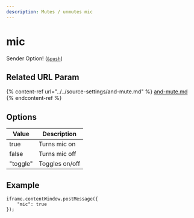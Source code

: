 ```yaml
---
description: Mutes / unmutes mic
---
```


# mic

Sender Option! ([`&push`](../../source-settings/push.md))

## Related URL Param

{% content-ref url="../../source-settings/and-mute.md" %}
[and-mute.md](../../source-settings/and-mute.md)
{% endcontent-ref %}

## Options

| Value    | Description    |
| -------- | -------------- |
| true     | Turns mic on   |
| false    | Turns mic off  |
| "toggle" | Toggles on/off |

## Example

```
iframe.contentWindow.postMessage({
    "mic": true
});
```
